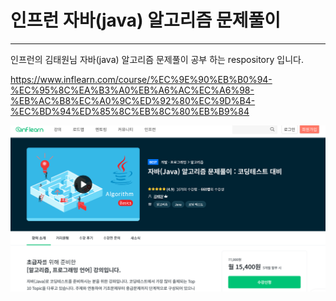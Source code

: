 # 인프런 자바(java) 알고리즘 문제풀이

---

인프런의 김태원님 자바(java) 알고리즘 문제풀이 공부 하는 respository 입니다.

<https://www.inflearn.com/course/%EC%9E%90%EB%B0%94-%EC%95%8C%EA%B3%A0%EB%A6%AC%EC%A6%98-%EB%AC%B8%EC%A0%9C%ED%92%80%EC%9D%B4-%EC%BD%94%ED%85%8C%EB%8C%80%EB%B9%84>

![스크린샷](./resource/screen1.png)
